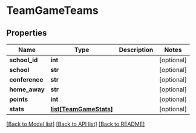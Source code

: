 # TeamGameTeams

## Properties
Name | Type | Description | Notes
------------ | ------------- | ------------- | -------------
**school_id** | **int** |  | [optional] 
**school** | **str** |  | [optional] 
**conference** | **str** |  | [optional] 
**home_away** | **str** |  | [optional] 
**points** | **int** |  | [optional] 
**stats** | [**list[TeamGameStats]**](TeamGameStats.md) |  | [optional] 

[[Back to Model list]](../README.md#documentation-for-models) [[Back to API list]](../README.md#documentation-for-api-endpoints) [[Back to README]](../README.md)


